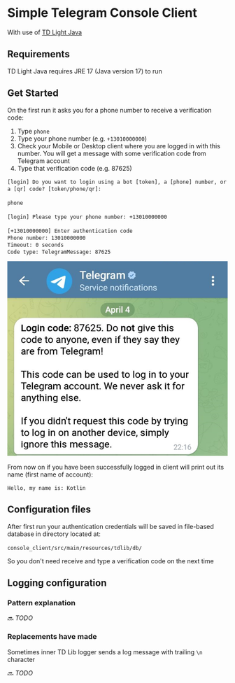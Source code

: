 # Simple Telegram Console Client

With use of [TD Light Java](https://github.com/tdlight-team/tdlight-java)

## Requirements

TD Light Java requires JRE 17 (Java version 17) to run

## Get Started

On the first run it asks you for a phone number to receive a verification code:

1. Type `phone`
2. Type your phone number (e.g. `+13010000000`)
3. Check your Mobile or Desktop client where you are logged in with this number. You will get a message with some verification code from Telegram account
4. Type that verification code (e.g. 87625)

```text
[login] Do you want to login using a bot [token], a [phone] number, or a [qr] code? [token/phone/qr]:

phone

[login] Please type your phone number: +13010000000

[+13010000000] Enter authentication code
Phone number: 13010000000
Timeout: 0 seconds
Code type: TelegramMessage: 87625
```

![verification code](../docs/img/verification_code.png )

From now on if you have been successfully logged in client will print out its name (first name of account):

```text
Hello, my name is: Kotlin
```

## Configuration files

After first run your authentication credentials will be saved in file-based database in directory located at:

`console_client/src/main/resources/tdlib/db/`

So you don't need receive and type a verification code on the next time

## Logging configuration

### Pattern explanation

:soon: _TODO_

### Replacements have made

Sometimes inner TD Lib logger sends a log message with trailing `\n` character

:soon: _TODO_